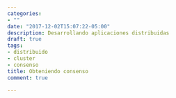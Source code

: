 ```yaml
---
categories:
- ""
date: "2017-12-02T15:07:22-05:00"
description: Desarrollando aplicaciones distribuidas
draft: true
tags:
- distribuido
- cluster
- consenso
title: Obteniendo consenso
comment: true

---
```

